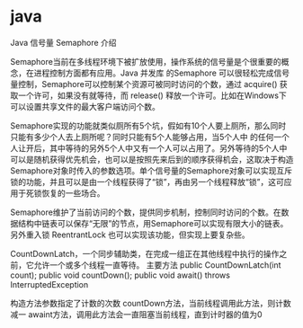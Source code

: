 # java
Java 信号量 Semaphore 介绍

 Semaphore当前在多线程环境下被扩放使用，操作系统的信号量是个很重要的概念，在进程控制方面都有应用。Java 并发库 的Semaphore 可以很轻松完成信号量控制，Semaphore可以控制某个资源可被同时访问的个数，通过 acquire() 获取一个许可，如果没有就等待，而 release() 释放一个许可。比如在Windows下可以设置共享文件的最大客户端访问个数。 

Semaphore实现的功能就类似厕所有5个坑，假如有10个人要上厕所，那么同时只能有多少个人去上厕所呢？同时只能有5个人能够占用，当5个人中 的任何一个人让开后，其中等待的另外5个人中又有一个人可以占用了。另外等待的5个人中可以是随机获得优先机会，也可以是按照先来后到的顺序获得机会，这取决于构造Semaphore对象时传入的参数选项。单个信号量的Semaphore对象可以实现互斥锁的功能，并且可以是由一个线程获得了“锁”，再由另一个线程释放“锁”，这可应用于死锁恢复的一些场合。

Semaphore维护了当前访问的个数，提供同步机制，控制同时访问的个数。在数据结构中链表可以保存“无限”的节点，用Semaphore可以实现有限大小的链表。另外重入锁 ReentrantLock 也可以实现该功能，但实现上要复杂些。 

CountDownLatch，一个同步辅助类，在完成一组正在其他线程中执行的操作之前，它允许一个或多个线程一直等待。
主要方法
 public CountDownLatch(int count);
 public void countDown();
 public void await() throws InterruptedException
 
构造方法参数指定了计数的次数
countDown方法，当前线程调用此方法，则计数减一
awaint方法，调用此方法会一直阻塞当前线程，直到计时器的值为0
